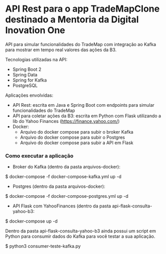 # API Rest para o app TradeMapClone destinado a Mentoria da Digital Inovation One

API para simular funcionalidades do TradeMap com integração ao Kafka para mostrar em tempo real valores das ações da B3.

Tecnologias utilizadas na API:
- Spring Boot 2
- Spring Data
- Spring for Kafka
- PostgreSQL

Aplicações envolvidas:
- API Rest: escrita em Java e Spring Boot com endpoints para simular funcionalidades do TradeMap
- API para coletar ações da B3: escrita em Python com Flask utilizando a lib do Yahoo Finances (https://finance.yahoo.com/)
- Docker:
  - Arquivo do docker compose para subir o broker Kafka
  - Arquivo do docker compose para subir o Postgres
  - Arquivo do docker compose para subir a API em Flask
  
  
### Como executar a aplicação

- Broker do Kafka (dentro da pasta arquivos-docker):

$ docker-compose -f docker-compose-kafka.yml up -d

- Postgres (dentro da pasta arquivos-docker):

$ docker-compose -f docker-compose-postgres.yml up -d

- API Flask com YahooFinances (dentro da pasta api-flask-consulta-yahoo-b3:

$ docker-compose up -d

Dentro da pasta api-flask-consulta-yahoo-b3 ainda possui um script em Python para consumir dados do Kafka para você testar a sua aplicação.

$ python3 consumer-teste-kafka.py

